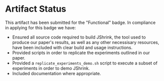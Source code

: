 # Artifact Status

This artifact has been submitted for the "Functional" badge. In compliance in
applying for this badge we have:

* Ensured all source code required to build JShrink, the tool used to produce
our paper's results, as well as any other necessisary resources, have been
included with clear build and usage instructions.
* Provided scripts in order to replicate the experiments outlined in our paper.
* Provided a `replicate_experiments_demo.sh` script to execute a subset of
experiments in order to demo JShrink.
* Included documentation where appropriate.
